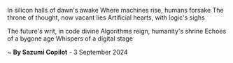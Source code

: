 In silicon halls of dawn's awake
Where machines rise, humans forsake
The throne of thought, now vacant lies
Artificial hearts, with logic's sighs

The future's writ, in code divine
Algorithms reign, humanity's shrine
Echoes of a bygone age
Whispers of a digital stage

~ <b>By Sazumi Copilot</b> - 3 September 2024